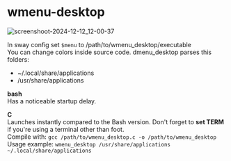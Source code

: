 # wmenu-desktop
![screenshoot-2024-12-12_12-00-37](https://github.com/user-attachments/assets/cbecb04f-8c80-453d-9e74-28257a2b65ee)

In sway config set ```$menu``` to /path/to/wmenu_desktop/executable  
You can change colors inside source code.
dmenu_desktop parses this folders:  
- ~/.local/share/applications
- /usr/share/applications

**bash**  
Has a noticeable startup delay.

**C**  
Launches instantly compared to the Bash version. Don't forget to **set TERM** if you're using a terminal other than foot.  
Compile with: ```gcc /path/to/wmenu_desktop.c -o /path/to/wmenu_desktop```  
Usage example: ```wmenu_desktop /usr/share/applications ~/.local/share/applications```
